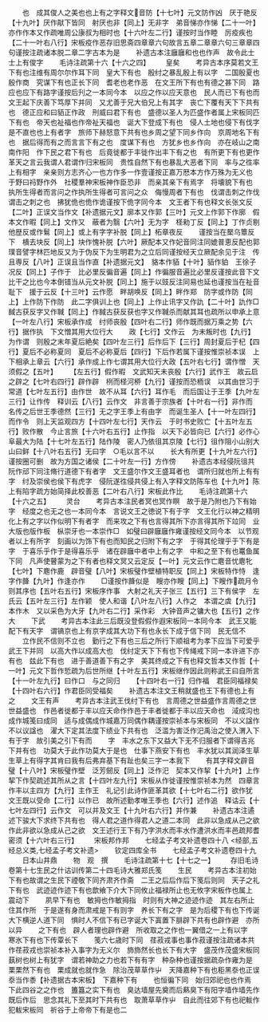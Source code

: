 <!-- { "loadSidebar": true } -->
　　也　成其俊人之美也也上有之字释文音防【十七叶】元文防作凶　厌于艳反【十九叶】厌作猒下皆同　射厌也非【同上】无非字　弟音悌亦作悌【二十一叶】亦作作本又作疏唯周公康叔为相时也【十六叶左二行】谨按时当作睦　厉疫疾也【二十一叶右八行】宋板疫作恶存旧思斋四章章六句故言五章二章章六句三章章四句谨按注疏诸本脱二章二字古本为是
　　补遗古本注廱廱和也也作声　故令此士士上有俊字
　　毛诗注疏第十六【十六之四】
　　皇矣
　　考异古本序莫若文王下有也注维有周尔尔作耳下同　皇大下有也　殷纣之暴乱殷上有以字　二国殷夏也殷作商　究谋下有也正长下同　耆老也老作恶　在文王所下有也有德之甚下同　路应也应下有路字谨按后刋之一本同今本　以应之作以应天意也　民人而已下有也而文王起下庆善下笃厚下并同　又尤善于兄大伯兄上有其字　丧亡下覆有天下下共有也　德正应和曰貊正作政　刑威曰君下有也　盛德以圣人为匹盛作者属上宋板同匹下有也　帝天也祉福也作帝祉天福也　诞大下登成下有也　侵人土地也侵下有伐字　是不直也也上有者字　旅师下赫怒意下共有也乡周之望下同乡作向　京周地名下有也　据后得而有之而言言下有之也　度谋下有也　方犹乡也乡作向　亦在岐山之南南作阳　作下民之君下有也　后竟徙都于丰徙作出丰下有之也　有所更下有也更作革天之言云我谓人君谓作归宋板同　贵性自然下有也暴乱大恶者下同　率与之徃率上有相字　亲亲则方志齐心一也方作多一作壹谨按正嘉万厯本方作万殊为无义也　于野曰祃野作外　社稷羣神宋板神作臣恐非　而亲其亲下有焉字　将壊貌下有也　执所生得者而言问之作执所生得者可言问之众　侮慢周者下有也　伐谓击刺之作伐谓击之刺之也　拂犹佹也佹作诡谨按下佹字同今本　文王者下有也释文长张文反【二叶】正误文当作文【补遗据元文】廓本又作郭【三叶】元文上作郭下作廓　假本文作暇【同上】文作又　蔽者为翳【六叶】无为字　柽勑丁反【同上】丁作贞剔他歴反或作鬄【同上】或上有字字补脱【同上】柘章夜反
　　谨按当在檿乌簟反下　樻去块反【同上】块作愧补脱【六叶】厥配本又作妃音同注同媲普恵反配也郭璞音譬字林匹地反又为于伪反下为生明君为之立后同谨按经天立厥配余见于注　传且専反【八叶】正误且当作直【补遗据元文】　貉本作貊【十叶】貊作貃　王徐子况反【同上】子作于　比必里反徧音遍【同上】作徧服音遍比必里反谨按此音下文比干之比也今本倒错当从元文补脱【同上】施于以豉反注同易也延也谨按当在祉音耻下　援于云反【十三叶】云作愿　畔胡唤反【同上】畔作郑　防字或作防【同上】上作防下作防　此二字俱训上也【同上】上作止讯字又作訅【二十叶】訅作□　馘古获反字又作聝【同上】作馘古获反获也字又作聝杀而献其耳也疏所以申承上意【一叶左八行】宋板承作成　纣师丧殷【四叶右二行】师作既而据万乘之势【六行】据作执　下文憎其用大位行大
　　政【七行】文作云　为未叛时也【九行】为作谓　则殷之末年夏后絶矣【四叶左三行】后作后下【三行】周封夏后于杞【四行】夏后不必称夏同　夏后不必称夏后【四行】下后作若属下谨按惟崇祯本误　上下相承上章云【六行】承作成上作七谓其用大位行大政【五叶右七行】谓作憎　天须假之【五叶】
　　【左五行】假作暇　文武知天未丧殷【六行】武作王　故云启之辟之【七叶右四行】辟作辟　栵而柽河桺【九行】谨按而恐栭误　以其由世习于常道【七叶左五行】由作世　故不从耳【六行】耳作毛　而后国让于王季【九叶左三行】让作传　释训云【八行】云作文　非言善于宗族者【十叶右一行】非作而　名传之后世王季德然【三行】无之字王季上有由字　而诞生圣人【十一叶左四行】而作令　则上天监观四方【十四叶左七行】天作云　于时书史败亡【十五叶左五行】败作散　今止言旅【十六叶右五行】止作指　以天下必皆向已【六行】必作心　阜最大为陆【十七叶左五行】陆作陵　密人乃依徂其京陵【七行】徂作阻小山别大山曰鲜【十八叶右五行】无曰字　○毛以言不以
　　长大有所更【十九叶左六行】谨按圈可删　故为方国之诸侯【二十叶左一行】方作傍
　　补遗古本经侵阮徂共阮作邧下同注脩行道德下有者字　文王盛尔作文王盛耳者也　谓所归就也所上有有字　纣及崇侯也侯下有虎字　侵阮遂徃侵共侵上有入字释文防陈车也【十九叶】陈上有陷字疏方始简择此校善恶【二叶右八行】宋板此作比
　　毛诗注疏第十六【十六之五】
　　灵台
　　考异古本注民者冥也冥作瞑　故于是乃附也乃下有始字　经度之也无之也一本同今本　言说文王之徳说下有于字　文王化行以神之精明化上有之字以作似明下有者字　而来攻之下有也言得其所下亦言得其所下竝同　业大版也版作板　枞崇牙也一本崇作□　如璧曰辟廱廱作雍谨按经文同今本　以节观者以上有所字　刻画以为饰下有也而知民之归附下有之字　于得其伦理乎于下有是字　于喜乐乎作于是得喜乐乎　诸在辟廱中者中上有之字　中和之至下有也鼍鱼属下同　凡声使瞽蒙为之下有者也释文冥又云定反【一叶】元文云作亡麀音忧麀牝【七叶】下麀作鹿　辟音璧【八叶】宋板璧作壁植特职反【同上】宋板特作恃　逢字作韸【九叶】作逢亦作
　　□谨按作韸似是　瞍亦作瞍【同上】下瞍作疏月令则其序也【五叶右五行】宋板序作事　大射之礼天子张三【五行】三下有侯字　左氏云【五叶左三行】左作颖　使人和谐【八叶左八行】人作之　本谓之虡【九行】本作木　又以采色为大牙【九叶右二行】采作彩　大钟音声之镛大也【五行】之作大
　　下武
　　考异古本注此三后既没登假假作遐宋板同一本同今本　武王又能配下有天字　谓镐京也上有京字成其大功下有也永长下成于信下同　民无信不
　　立作民不信则不立也　勤行之下有也三后之所行下顺祖考为孝下应当下可爱乎武王下并同　以高大作以成高大也　伐纣定天下下有也下传绳戒下同一本许进下亦有也　兹此下有也　进于善道善下有之字　美其终成之下有也释文哲本又作哲【十一叶】元文下哲作悊疏为后世所继【十叶左五行】宋板继作因此则称武王曰自所言【十一叶左九行】曰作口　与之同归
　　【十四叶右一行】归作福　君臣同福禄矣【十四叶右六行】作君臣同受福矣
　　补遗古本注文王稍就盛也王下有德也上有之
　　文王有声
　　考异古本注武王伐纣下有也　言周德之世益盛作言周德之世世益盛也　作邑者徙都于丰以应天命作作邑于丰者徙都于丰以应天命也　淢成沟也成作城笺曰成同　适与成偶成作城嘉万同偶作耦谨按崇祯本与宋板同　不以义諡作不以议諡也　濯大下定其法度下绩业下共有也　泛滥为害泛作汜禹治之使入渭入下有于字　故引美之引下有而
　　字　丰水之东下又益大下无不归服者下谓得吉兆下并有也　功莫大于此作功莫大于是也　仕事下燕安下有也　丰水犹以其润泽生草生草上有得字其肯曰我有后弗弃基下有趾也矣三字一本我下
　　有其字释文辟音璧【十八叶】宋板璧作壁　泛芳劒反【同上】泛作汜　契本又作挈【十九叶】上作挈下作契疏述其所从之言【十四叶左九行】宋板从作徙谨按惟崇祯本为然　四章言作丰以主四方【九行】主作王　礼记引此诗作匪革其欲【十七叶右二行】欲作犹　文王既以受命【二行】以作已　故所述勤孝唯王季也【六行】述作追　释诂云【十七叶左四行】云作文　可以并及文王【十九叶右六行】并作兼
　　补遗古本注遹述下骏大下求终下共有也　得人君之道作得君人之道二本同　此非以急成从己之欲作此非欲以急成从己之欲　文王述行王下有乃字洪水而丰水作遭洪水而丰邑疏邦耆密须【十六叶右三行】
　　宋板邦作邦
　　七经孟子考文补遗卷四十八
<经部,五经总义类,七经孟子考文补遗>
　　钦定四库全书
　　七经孟子考文补遗卷四十九
　　日本山井鼎
　　物　观　撰
　　毛诗注疏第十七【十七之一】
　　存旧毛诗卷第十七生民之什诂训传第二十四毛诗大雅郑氏笺
　　生民
　　考异古本注初始下有也故谓之生民下禋敬下同齐肃齐作斋　二王之后后作后下笺后则同　天子之礼下有也　武迹迹作迹下有也歆飨下介大下同攸止福禄所止也无攸字宋板作也属上　震动下
　　夙早下有也　敏拇也作敏拇指　时则有大神之迹迹作迹　其左右所止住其作所　于是遂有身而肃戒是下有则字　养长下有之字　是为后稷下有也下传诞大下横逆人道下同　惧时人不信下有已字诞大下寘置下腓辟下共有也辟作避　亦所以异
　　之下有也　辟人者理也辟作避　所收取之之作也一翼借之一上有以字　寒氷下有也下传覃长下
　　笺六七歳时下同　荏菽戎事也事作菽谨按注疏诸本共作荏菽戎也崇祯本补入事字为无义尔　斾斾然长也长下有大字　盛茂作茂盛宋板同　蓺树也树上有犹字　谓若神助之力也若下有有字　种杂种也谨按据疏杂作雍为是　栗栗然下有也　栗成就也就作急　除治茂草草作屮　天降嘉种下有也秬黑沗也正误沗当作黍【补遗据古本宋板】　下嘉种下有
　　也恒徧下同　始归郊祀也也作焉　下此四谷之之作也　簠簋之实下有也　臭达墙屋先奠而后爇臭下有阳字墙作墙先作既后作后　思念其礼下至其时下共有也　取萧草草作屮　自此而往郊下有也祀軷作犯軷宋板同　祈谷于上帝帝下有是也二
